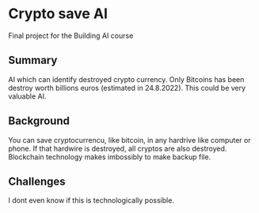 # Crypto save AI

Final project for the Building AI course

## Summary

AI which can identify destroyed crypto currency. Only Bitcoins has been destroy worth billions euros (estimated in 24.8.2022). This could be very valuable AI.

## Background

You can save cryptocurrencu, like bitcoin, in any hardrive like computer or phone. If that hardwire is destroyed, all cryptos are also destroyed. Blockchain technology makes imbossibly to make backup file. 

## Challenges

I dont even know if this is technologically possible.
